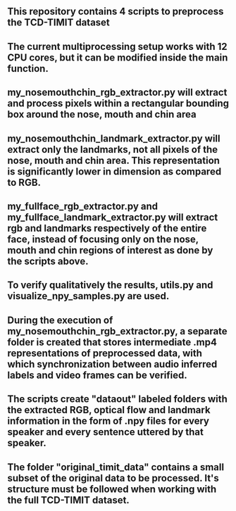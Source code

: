 ## This repository contains 4 scripts to preprocess the TCD-TIMIT dataset
## The current multiprocessing setup works with 12 CPU cores, but it can be modified inside the main function.
## my_nosemouthchin_rgb_extractor.py will extract and process pixels within a rectangular bounding box around the nose, mouth and chin area
## my_nosemouthchin_landmark_extractor.py will extract only the landmarks, not all pixels of the nose, mouth and chin area. This representation is significantly lower in dimension as compared to RGB.
## my_fullface_rgb_extractor.py and my_fullface_landmark_extractor.py will extract rgb and landmarks respectively of the entire face, instead of focusing only on the nose, mouth and chin regions of interest as done by the scripts above.
## To verify qualitatively the results, utils.py and visualize_npy_samples.py are used. 
## During the execution of my_nosemouthchin_rgb_extractor.py, a separate folder is created that stores intermediate .mp4 representations of preprocessed data, with which synchronization between audio inferred labels and video frames can be verified.
## The scripts create "dataout" labeled folders with the extracted RGB, optical flow and landmark information in the form of .npy files for every speaker and every sentence uttered by that speaker.
## The folder "original_timit_data" contains a small subset of the original data to be processed. It's structure must be followed when working with the full TCD-TIMIT dataset.
